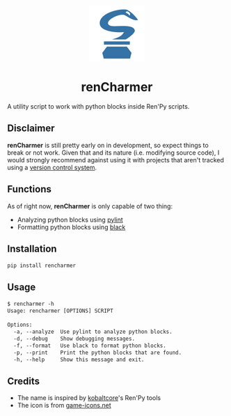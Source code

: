 <p align="center">
  <img width="128" height="128" src="https://github.com/GimmiRuski/rencharmer/blob/main/icon.svg">
</p>

<h1 align="center">renCharmer</h1>

A utility script to work with python blocks inside Ren'Py scripts.

## Disclaimer

**renCharmer** is still pretty early on in development, so expect things to break or not work. Given that and its nature (i.e. modifying source code), I would strongly recommend against using it with projects that aren't tracked using a [version control system](https://git-scm.com/).

## Functions

As of right now, **renCharmer** is only capable of two thing:

- Analyzing python blocks using [pylint](https://github.com/PyCQA/pylint)
- Formatting python blocks using [black](https://github.com/psf/black)

## Installation

```
pip install rencharmer
```

## Usage

```
$ rencharmer -h
Usage: rencharmer [OPTIONS] SCRIPT

Options:
  -a, --analyze  Use pylint to analyze python blocks.
  -d, --debug    Show debugging messages.
  -f, --format   Use black to format python blocks.
  -p, --print    Print the python blocks that are found.
  -h, --help     Show this message and exit.
```

## Credits

- The name is inspired by [kobaltcore](https://github.com/kobaltcore)'s Ren'Py tools
- The icon is from [game-icons.net](https://game-icons.net/)